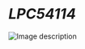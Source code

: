 # _LPC54114_
![Image description](https://www.google.com/url?sa=i&rct=j&q=&esrc=s&source=images&cd=&ved=2ahUKEwjfwNe20ozjAhWMmOAKHXAiBpMQjRx6BAgBEAU&url=https%3A%2F%2Fwww.nxp.com%2Fproducts%2Fprocessors-and-microcontrollers%2Farm-based-processors-and-mcus%2Fgeneral-purpose-mcus%2Flpc54000-cortex-m4-%2Flow-power-microcontrollers-mcus-based-on-arm-cortex-m4-cores-with-optional-cortex-m0-plus-co-processor%3ALPC541XX&psig=AOvVaw1r4kVXmIOAcn2qagLnti_P&ust=1561824677036641)
